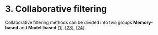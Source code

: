 # 3. Collaborative filtering

Collaborative filtering methods can be divided into two groups **Memory-based** and **Model-based** \[[1](https://link.springer.com/referenceworkentry/10.1007/978-0-387-30164-8_705)], \[[23](https://www.turing.com/kb/collaborative-filtering-in-recommender-system)], \[[24](https://www.researchgate.net/publication/314668222_A_comparative_analysis_of_memory-based_and_model-based_collaborative_filtering_on_the_implementation_of_recommender_system_for_E-commerce_in_Indonesia_A_case_study_PT_X)].
